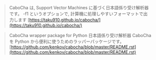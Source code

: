 
> CaboCha は, Support Vector Machines に基づく日本語係り受け解析器です。
> -f1 というオプションで, 計算機に処理しやすいフォーマットで出力します
[https://taku910.github.io/cabocha/](https://taku910.github.io/cabocha/)

> CaboCha wrapper package for Python
> 日本語係り受け解析器 CaboCha を Python から便利に使うためのラッパーパッケージです。
[https://github.com/kenkov/cabocha/blob/master/README.rst](https://github.com/kenkov/cabocha/blob/master/README.rst)
